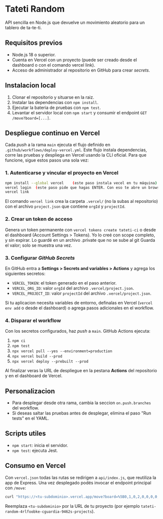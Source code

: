 ﻿# Tateti Random

API sencilla en Node.js que devuelve un movimiento aleatorio para un tablero de ta-te-ti.

## Requisitos previos
- Node.js 18 o superior.
- Cuenta en Vercel con un proyecto (puede ser creado desde el dashboard o con el comando vercel link).
- Acceso de administrador al repositorio en GitHub para crear *secrets*.

## Instalacion local
1. Clonar el repositorio y situarse en la raiz.
2. Instalar las dependencias con `npm install`.
3. Ejecutar la bateria de pruebas con `npm test`.
4. Levantar el servidor local con `npm start` y consumir el endpoint `GET /move?board=[...]`.

## Despliegue continuo en Vercel
Cada *push* a la rama `main` ejecuta el flujo definido en `.github/workflows/deploy-vercel.yml`. Este flujo instala dependencias, corre las pruebas y despliega en Vercel usando la CLI oficial. Para que funcione, sigue estos pasos una sola vez:

### 1. Autenticarse y vincular el proyecto en Vercel
```bash
npm install --global vercel    (este paso instala vecel en tu máquina)
vercel login  (este paso pide que hagas ENTER. Con eso te abre un browser y espera a que lo autorices)
vercel link
```
El comando `vercel link` crea la carpeta `.vercel/` (no la subas al repositorio) con el archivo `project.json` que contiene `orgId` y `projectId`.

### 2. Crear un token de acceso
Genera un token permanente con `vercel tokens create tateti-ci` o desde el dashboard (Account Settings > Tokens). 
Yo lo creé con scope completo, y sin expirar. Lo guardé en un archivo .private que no se sube al git
Guarda el valor; solo se muestra una vez.

### 3. Configurar *GitHub Secrets*
En GitHub entra a **Settings > Secrets and variables > Actions** y agrega los siguientes secretos:
- `VERCEL_TOKEN`: el token generado en el paso anterior.
- `VERCEL_ORG_ID`: valor `orgId` del archivo `.vercel/project.json`.
- `VERCEL_PROJECT_ID`: valor `projectId` del archivo `.vercel/project.json`.

Si tu aplicacion necesita variables de entorno, definalas en Vercel (`vercel env add` o desde el dashboard) o agrega pasos adicionales en el workflow.

### 4. Disparar el workflow
Con los secretos configurados, haz *push* a `main`. GitHub Actions ejecuta:
1. `npm ci`
2. `npm test`
3. `npx vercel pull --yes --environment=production`
4. `npx vercel build --prod`
5. `npx vercel deploy --prebuilt --prod`

Al finalizar veras la URL de despliegue en la pestana **Actions** del repositorio y en el dashboard de Vercel.

## Personalizacion
- Para desplegar desde otra rama, cambia la seccion `on.push.branches` del workflow.
- Si deseas saltar las pruebas antes de desplegar, elimina el paso "Run tests" en el YAML.

## Scripts utiles
- `npm start`: inicia el servidor.
- `npm test`: ejecuta Jest.
## Consumo en Vercel
Con `vercel.json` todas las rutas se redirigen a `api/index.js`, que reutiliza la app de Express. Una vez desplegado podés invocar el endpoint principal con `/move`:
```bash
curl "https://<tu-subdominio>.vercel.app/move?board=%5B0,1,0,2,0,0,0,0,0%5D"
```
Reemplaza `<tu-subdominio>` por la URL de tu proyecto (por ejemplo `tateti-random-4rlfoobke-cguardia-9462s-projects`).
